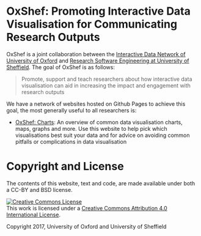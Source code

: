 # OxShef: Promoting Interactive Data Visualisation for Communicating Research Outputs

OxShef is a joint collaboration between the [Interactive Data Network of University of Oxford](idn.it.ox.ac.uk) and [Research Software Engineering at University of Sheffield](http://rse.shef.ac.uk/). The goal of OxShef is as follows:

> Promote, support and teach researchers about how interactive data visualisation can aid in increasing the impact and engagement with research outputs

We have a network of websites hosted on Github Pages to achieve this goal, the most generally useful to all researchers is:

- [OxShef: Charts](https://github.com/OxShef/oxshef_charts): An overview of common data visualisation charts, maps, graphs and more. Use this website to help pick which visualisations best suit your data and for advice on avoiding common pitfalls or complications in data visualisation

# Copyright and License 

The contents of this website, text and code, are made available under both a CC-BY and BSD license.

<a rel="license" href="http://creativecommons.org/licenses/by/4.0/"><img alt="Creative Commons License" style="border-width:0" src="https://i.creativecommons.org/l/by/4.0/88x31.png" /></a><br />This work is licensed under a <a rel="license" href="http://creativecommons.org/licenses/by/4.0/">Creative Commons Attribution 4.0 International License</a>.

Copyright 2017, University of Oxford and University of Sheffield
